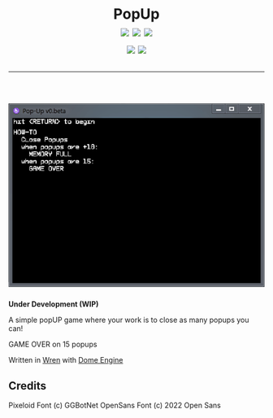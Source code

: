 <h1 align="center">
  PopUp<br>
  <img src="https://img.shields.io/badge/Code_Size-4.1 KB-blue.svg?style=for-the-badge">
  <img src="https://img.shields.io/badge/License-MIT-yellow?style=for-the-badge">
  <img src="https://img.shields.io/github/commit-activity/w/whmsft/popup?style=for-the-badge">
  <br>
  <a href="https://wren.io"> <img src="https://img.shields.io/badge/Written%20in-wren-grey.svg?style=for-the-badge"></a>
  <a href="https://domeengine.com"> <img src="https://img.shields.io/badge/Made%20with-dome-8d3cff.svg?style=for-the-badge"> </a>
  
  <br>
    <hr>
    <br>
  <img src="./play.gif">
</h1>

**Under Development (WIP)**

A simple popUP game where your work is to close as many popups you can!

GAME OVER on 15 popups

Written in [Wren](https://wren.io) with [Dome Engine](https://domeengine.com)

## Credits

Pixeloid Font (c) GGBotNet
OpenSans Font (c) 2022 Open Sans
